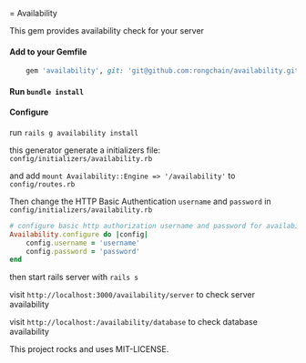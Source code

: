 = Availability

This gem provides availability check for your server

#### Add to your Gemfile
```ruby
	gem 'availability', git: 'git@github.com:rongchain/availability.git'
```
#### Run `bundle install`
#### Configure
run `rails g availability install`

this generator generate a initializers file: `config/initializers/availability.rb` 

and add `mount Availability::Engine => '/availability'` to `config/routes.rb`

Then change the HTTP Basic Authentication `username` and `password` in `config/initializers/availability.rb`

```ruby
# configure basic http authorization username and password for availability check
Availability.configure do |config|
	config.username = 'username'
	config.password = 'password'
end
```
then start rails server with `rails s`

visit `http://localhost:3000/availability/server` to check server availability

visit `http://localhost:/availability/database` to check database availability


This project rocks and uses MIT-LICENSE.

